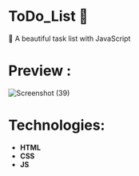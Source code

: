 # ToDo_List 📃
🔰 A beautiful task list with JavaScript 
# Preview :
![Screenshot (39)](https://github.com/hamedaskari/ToDo_List/assets/63067445/4f8e5013-4c88-4d9e-9576-50f012a4383c)
# Technologies:
   - **HTML**
   - **CSS**
   - **JS**
